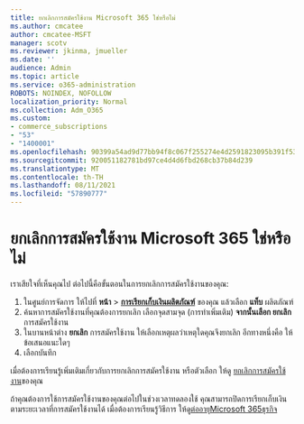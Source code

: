 ```yaml
---
title: ยกเลิกการสมัครใช้งาน Microsoft 365 ใช่หรือไม่
ms.author: cmcatee
author: cmcatee-MSFT
manager: scotv
ms.reviewer: jkinma, jmueller
ms.date: ''
audience: Admin
ms.topic: article
ms.service: o365-administration
ROBOTS: NOINDEX, NOFOLLOW
localization_priority: Normal
ms.collection: Adm_O365
ms.custom:
- commerce_subscriptions
- "53"
- "1400001"
ms.openlocfilehash: 90399a54ad9d77bb94f8c067f255274e4d2591823095b391f53ddf7514d338a6
ms.sourcegitcommit: 920051182781bd97ce4d4d6fbd268cb37b84d239
ms.translationtype: MT
ms.contentlocale: th-TH
ms.lasthandoff: 08/11/2021
ms.locfileid: "57890777"
---
```

# <a name="canceling-your-microsoft-365-subscription"></a>ยกเลิกการสมัครใช้งาน Microsoft 365 ใช่หรือไม่

เราเสียใจที่เห็นคุณไป ต่อไปนี้คือขั้นตอนในการยกเลิกการสมัครใช้งานของคุณ:

1. ในศูนย์การจัดการ ให้ไปที่ **หน้า**  >  **[การเรียกเก็บเงินผลิตภัณฑ์](https://go.microsoft.com/fwlink/p/?linkid=842054)** ของคุณ แล้วเลือก **แท็บ** ผลิตภัณฑ์
2. ค้นหาการสมัครใช้งานที่คุณต้องการยกเลิก เลือกจุดสามจุด (การทําเพิ่มเติม) **จากนั้นเลือก ยกเลิก** การสมัครใช้งาน
3. ในบานหน้าต่าง **ยกเลิก** การสมัครใช้งาน ให้เลือกเหตุผลว่าเหตุใดคุณจึงยกเลิก อีกทางหนึ่งคือ ให้ข้อเสนอแนะใดๆ
4. เลือกบันทึก

เมื่อต้องการเรียนรู้เพิ่มเติมเกี่ยวกับการยกเลิกการสมัครใช้งาน หรือตัวเลือก ให้ดู [ยกเลิกการสมัครใช้งาน](https://docs.microsoft.com/microsoft-365/commerce/subscriptions/cancel-your-subscription)ของคุณ

ถ้าคุณต้องการใช้การสมัครใช้งานของคุณต่อไปในช่วงเวลาทดลองใช้ คุณสามารถปิดการเรียกเก็บเงินตามระยะเวลาที่การสมัครใช้งานได้ เมื่อต้องการเรียนรู้วิธีการ ให้ดู[ต่ออายุMicrosoft 365ธุรกิจ](https://docs.microsoft.com/microsoft-365/commerce/subscriptions/renew-your-subscription)